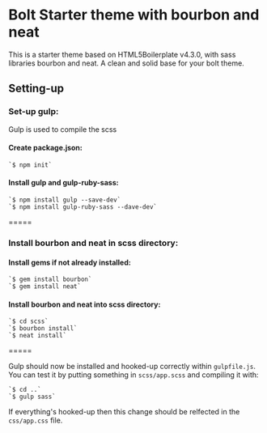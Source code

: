 # Bolt Starter theme with bourbon and neat

This is a starter theme based on HTML5Boilerplate v4.3.0, with sass libraries bourbon and neat. A clean and solid base for your bolt theme.

## Setting-up

### Set-up gulp:
Gulp is used to compile the scss

#### Create package.json:
	`$ npm init`
#### Install gulp and gulp-ruby-sass:
	`$ npm install gulp --save-dev`
	`$ npm install gulp-ruby-sass --dave-dev`

=====

### Install bourbon and neat in scss directory:

#### Install gems if not already installed:
	`$ gem install bourbon`
	`$ gem install neat`

#### Install bourbon and neat into scss directory:
	`$ cd scss`
	`$ bourbon install`
	`$ neat install`

=====

Gulp should now be installed and hooked-up correctly within `gulpfile.js`. You can test it by putting something in `scss/app.scss` and compiling it with:

	`$ cd ..`
	`$ gulp sass`

If everything's hooked-up then this change should be relfected in the `css/app.css` file.


